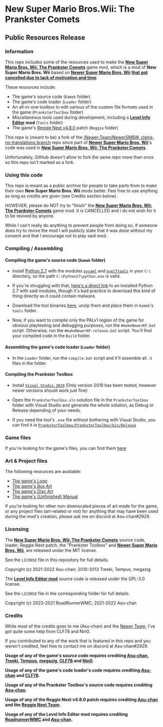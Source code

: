 # New Super Mario Bros.Wii: The Prankster Comets
## Public Resources Release

### Information 

This repo includes some of the resources used to make the [**New Super Mario Bros. Wii: The Prankster Comets**](https://youtu.be/5QI8ACl1E9c) game mod, which is a mod of **New Super Mario Bros. Wii** based on [**Newer Super Mario Bros. Wii**](https://newerteam.com/wii/) <ins>**that got cancelled due to lack of motivation and time**</ins>.

These resources include:
- The game's source code (`Kamek` folder)
- The game's code loader (`Loader` folder)
- An all-in-one toolbox to edit various of the custom file formats used in the game (`PranksterToolbox` folder)
- Miscellaneous tools used during development, including a **[Level Info Editor](https://github.com/RoadrunnerWMC/Level-Info-Editor) mod** (`Tools` folder)
- The game's [Reggie Next v4.8.0](https://github.com/CLF78/Reggie-Next/tree/v4.8.0) patch (`Reggie` folder)

This repo is (meant to be) a fork of the [/Newer-Team/NewerSMBW, clang-no-translations branch](https://github.com/Newer-Team/NewerSMBW/tree/clang-no-translations) repo since part of [**Newer Super Mario Bros. Wii**](https://newerteam.com/wii/)'s code was used in [**New Super Mario Bros. Wii: The Prankster Comets**](https://youtu.be/5QI8ACl1E9c).

Unfortunately, GitHub doesn't allow to fork the same repo more than once so this repo isn't marked as a fork.

### Using this code

This repo is meant as a public archive for people to take parts from to make their own **New Super Mario Bros. Wii** mods better. Feel free to use anything as long as credits are given (see Credits section below).

HOWEVER, please do NOT try to "finish" the [**New Super Mario Bros. Wii: The Prankster Comets**](https://youtu.be/5QI8ACl1E9c) game mod. It is CANCELLED and I do not wish for it to be revived by anyone.

While I can't really do anything to prevent people from doing so, if someone does try to revive the mod I will publicly state that it was done without my consent and that I encourage not to play said mod.

### Compiling / Assembling

#### Compiling the game's source code (`Kamek` folder)

* Install [Python 2.7](https://www.python.org/download/releases/2.7/) with the modules [`pyyaml`](https://github.com/yaml/pyyaml/tree/5.4.1.1) and [`pyelftools`](https://github.com/eliben/pyelftools) in your `C:\` directory, so the path `C:\Python27\python.exe` is valid.

* If you're struggling with that, [here's a direct link](https://drive.google.com/file/d/19SXhD7GiSNXLqYpC8_DKudwZ5et_RM6b/view?usp=sharing) to an installed Python 2.7 with said modules, though it's bad practice to download this kind of thing directly as it could contain malware.

* Download the tool binaries [here](https://drive.google.com/file/d/1v1Qg7yv8ss3fTHtvBvGh8plukPmq_ptB/view?usp=sharing), unzip them and place them in `Kamek`'s `tools` folder.

* Now, if you want to compile only the PALv1 region of the game for obvious playtesting and debugging purposes, run the `#makeNewerKP.bat` script. Otherwise, run the `#makeNewerKP-release.bat` script. You'll find your compiled code in the `Build` folder.

#### Assembling the game's code loader (`Loader` folder)

* In the `Loader` folder, run the `compile.bat` script and it'll assemble all `.S` files in the folder.

#### Compiling the Prankster Toolbox

* Install [`Visual Studio 2019`](https://visualstudio.microsoft.com/older-downloads/) (Only version 2019 has been tested, however newer versions should work just fine)

* Open the `PranksterToolbox.sln` solution file in the `PranksterToolbox` folder with Visual Studio and generate the whole solution, as Debug or Release depending of your needs.

* If you need the tool's `.exe` file without bothering with Visual Studio, you can find it in [`PranksterToolbox/PranksterToolbox/bin/Release`](https://github.com/Asu-chan/NSMBWThePranksterComets/tree/clang-no-translations/PranksterToolbox/PranksterToolbox/bin/Release)

### Game files

If you're looking for the game's files, you can find them [here](https://drive.google.com/file/d/11UPNLxT45MTsbRYdXjAEgHRMXuQ9SKNd/view?usp=sharing)

### Art & Project files

The following resources are available:

* [The game's Logo](https://horizon.miraheze.org/wiki/FD:NSMBW:TPC_Logo)
* [The game's Box Art](https://horizon.miraheze.org/wiki/FD:NSMBW:TPC_Box_Art)
* [The game's Disc Art](https://horizon.miraheze.org/wiki/FD:NSMBW:TPC_Disc_Art)
* [The game's (Unfinished) Manual](https://horizon.miraheze.org/wiki/FD:NSMBW:TPC_Manual)

If you're looking for other non-downscaled pieces of art made for the game, or any project files (art-related or not) for anything that may have been used during the mod's creation, please ask me on discord at Asu-chan#2929.

### Licensing

The [**New Super Mario Bros. Wii: The Prankster Comets**](https://youtu.be/5QI8ACl1E9c) source code, loader, Reggie Next patch, the "Prankster Toolbox" and [**Newer Super Mario Bros. Wii**](https://newerteam.com/wii/), are released under the MIT license.

See the `LICENSE` file in this repository for full details.

Copyright (c) 2021-2022 Asu-chan; 2010-2013 Treeki, Tempus, megazig


The [**Level Info Editor mod**](https://github.com/Asu-chan/NSMBWThePranksterComets/tree/clang-no-translations/Tools/Level%20Info%20Editor) source code is released under the GPL-3.0 license.

See the `LICENSE` file in the corresponding folder for full details.

Copyright (c) 2023-2021 RoadRunnerWMC; 2021-2022 Asu-chan

### Credits

While most of the credits goes to me (Asu-chan) and the [Newer Team](https://newerteam.com/), I've got quite some help from CLF78 and Nin0.

If you contributed to any of the work that is featured in this repo and you weren't credited, feel free to contact me on discord at Asu-chan#2929.


**Usage of any of the game's source code requires crediting [Asu-chan](https://github.com/Asu-chan), [Treeki](https://github.com/Treeki), [Tempus](https://github.com/Tempus), [megazig](https://github.com/Megazig), [CLF78](https://github.com/CLF78) and [Nin0](https://github.com/N-I-N-0).**

**Usage of any of the game's code loader's code requires crediting [Asu-chan](https://github.com/Asu-chan) and [CLF78](https://github.com/CLF78).**

**Usage of any of the Prankster Toolbox's source code requires crediting [Asu-chan](https://github.com/Asu-chan).**

**Usage of any of the Reggie Next v4.8.0 patch requires crediting [Asu-chan](https://github.com/Asu-chan) and the [Reggie Next Team](https://github.com/CLF78/Reggie-Next/tree/v4.8.0#reggie-team).**

**Usage of any of the Level Info Editor mod requires crediting [RoadrunnerWMC](https://github.com/RoadrunnerWMC) and [Asu-chan](https://github.com/Asu-chan).**
